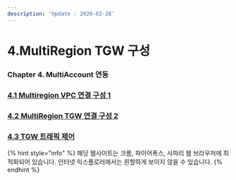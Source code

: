 ```yaml
---
description: 'Update : 2020-02-28'
---
```


# 4.MultiRegion TGW 구성

### Chapter 4. MultiAccount 연동 

### [4.1 Multiregion VPC 연결 구성 1](4.1.multiregion-vpc.md)

### [4.2 MultiRegion TGW 연결 구성 2](4.2.multiregion-tgw.md)

### [4.3 TGW 트래픽 제어 ](4.3.multiregion-tgw-traffic-control.md)



{% hint style="info" %}
해당 웹사이트는 크롬, 파이어폭스, 사파리 웹 브라우저에 최적화되어 있습니다.  인터넷 익스플로러에서는 원할하게 보이지 않을 수 있습니다.
{% endhint %}



